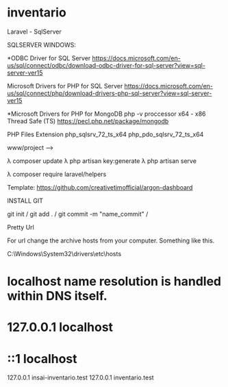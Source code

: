 # inventario
 Laravel - SqlServer

SQLSERVER WINDOWS:

*ODBC Driver for SQL Server
https://docs.microsoft.com/en-us/sql/connect/odbc/download-odbc-driver-for-sql-server?view=sql-server-ver15

Microsoft Drivers for PHP for SQL Server
https://docs.microsoft.com/en-us/sql/connect/php/download-drivers-php-sql-server?view=sql-server-ver15

*Microsoft Drivers for PHP for MongoDB
php -v
proccessor x64 - x86
Thread Safe (TS)
https://pecl.php.net/package/mongodb



PHP Files Extension
php_sqlsrv_72_ts_x64
php_pdo_sqlsrv_72_ts_x64


www/project -->

λ composer update
λ php artisan key:generate
λ php artisan serve

λ composer require laravel/helpers

Template:
https://github.com/creativetimofficial/argon-dashboard


INSTALL GIT

git init /
git add . /
git commit -m "name_commit" /

Pretty Url

For url change the archive hosts from your computer.
Something like this.

C:\Windows\System32\drivers\etc\hosts
# localhost name resolution is handled within DNS itself.
#	127.0.0.1       localhost
#	::1             localhost
127.0.0.1      insai-inventario.test 
127.0.0.1      inventario.test   


